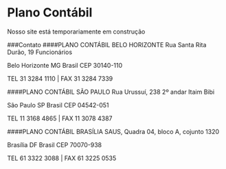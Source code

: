 Plano Contábil
=============

Nosso site está temporariamente em construção

###Contato
####PLANO CONTÁBIL BELO HORIZONTE
Rua Santa Rita Durão, 19 Funcionários

Belo Horizonte MG Brasil CEP 30140-110

TEL 31 3284 1110 | FAX 31 3284 7339

####PLANO CONTÁBIL SÃO PAULO
Rua Urussuí, 238 2º andar Itaim Bibi

São Paulo SP Brasil CEP 04542-051

TEL 11 3168 4865 | FAX 11 3078 4387

####PLANO CONTÁBIL BRASÍLIA
SAUS, Quadra 04, bloco A, cojunto 1320

Brasília DF Brasil CEP 70070-938

TEL 61 3322 3088 | FAX 61 3225 0535
